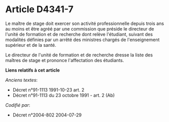 # Article D4341-7

Le maître de stage doit exercer son activité professionnelle depuis trois ans au moins et être agréé par une commission que
préside le directeur de l'unité de formation et de recherche dont relève l'étudiant, suivant des modalités définies par un
arrêté des ministres chargés de l'enseignement supérieur et de la santé.

Le directeur de l'unité de formation et de recherche dresse la liste des maîtres de stage et prononce l'affectation des
étudiants.

**Liens relatifs à cet article**

_Anciens textes_:

  - Décret n°91-1113 1991-10-23 art. 2
  - Décret n°91-1113 du 23 octobre 1991 - art. 2 (Ab)

_Codifié par_:

  - Décret n°2004-802 2004-07-29
